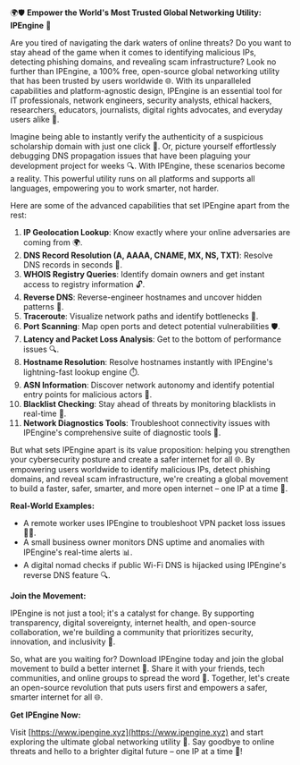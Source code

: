 🌍🛡️ **Empower the World's Most Trusted Global Networking Utility: IPEngine** 🚀

Are you tired of navigating the dark waters of online threats? Do you want to stay ahead of the game when it comes to identifying malicious IPs, detecting phishing domains, and revealing scam infrastructure? Look no further than IPEngine, a 100% free, open-source global networking utility that has been trusted by users worldwide 🌐. With its unparalleled capabilities and platform-agnostic design, IPEngine is an essential tool for IT professionals, network engineers, security analysts, ethical hackers, researchers, educators, journalists, digital rights advocates, and everyday users alike 🔐.

Imagine being able to instantly verify the authenticity of a suspicious scholarship domain with just one click 🤝. Or, picture yourself effortlessly debugging DNS propagation issues that have been plaguing your development project for weeks 🔍. With IPEngine, these scenarios become a reality. This powerful utility runs on all platforms and supports all languages, empowering you to work smarter, not harder.

Here are some of the advanced capabilities that set IPEngine apart from the rest:

1. **IP Geolocation Lookup**: Know exactly where your online adversaries are coming from 🌍.
2. **DNS Record Resolution (A, AAAA, CNAME, MX, NS, TXT)**: Resolve DNS records in seconds 🔑.
3. **WHOIS Registry Queries**: Identify domain owners and get instant access to registry information 🔓.
4. **Reverse DNS**: Reverse-engineer hostnames and uncover hidden patterns 🔄.
5. **Traceroute**: Visualize network paths and identify bottlenecks 🚀.
6. **Port Scanning**: Map open ports and detect potential vulnerabilities 🛡️.
7. **Latency and Packet Loss Analysis**: Get to the bottom of performance issues 🔍.
8. **Hostname Resolution**: Resolve hostnames instantly with IPEngine's lightning-fast lookup engine ⏱️.
9. **ASN Information**: Discover network autonomy and identify potential entry points for malicious actors 🔎.
10. **Blacklist Checking**: Stay ahead of threats by monitoring blacklists in real-time 🚨.
11. **Network Diagnostics Tools**: Troubleshoot connectivity issues with IPEngine's comprehensive suite of diagnostic tools 🔧.

But what sets IPEngine apart is its value proposition: helping you strengthen your cybersecurity posture and create a safer internet for all 🌐. By empowering users worldwide to identify malicious IPs, detect phishing domains, and reveal scam infrastructure, we're creating a global movement to build a faster, safer, smarter, and more open internet – one IP at a time 🚀.

**Real-World Examples:**

* A remote worker uses IPEngine to troubleshoot VPN packet loss issues 👨‍💻.
* A small business owner monitors DNS uptime and anomalies with IPEngine's real-time alerts 📊.
* A digital nomad checks if public Wi-Fi DNS is hijacked using IPEngine's reverse DNS feature 🔍.

**Join the Movement:**

IPEngine is not just a tool; it's a catalyst for change. By supporting transparency, digital sovereignty, internet health, and open-source collaboration, we're building a community that prioritizes security, innovation, and inclusivity 🌈.

So, what are you waiting for? Download IPEngine today and join the global movement to build a better internet 🔗. Share it with your friends, tech communities, and online groups to spread the word 💬. Together, let's create an open-source revolution that puts users first and empowers a safer, smarter internet for all 🌐.

**Get IPEngine Now:**

Visit [https://www.ipengine.xyz](https://www.ipengine.xyz) and start exploring the ultimate global networking utility 🔗. Say goodbye to online threats and hello to a brighter digital future – one IP at a time 🚀!
